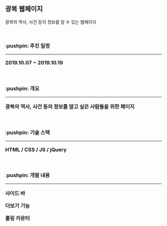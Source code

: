 <h2>광복 웹페이지</h2>

<p>광복의 역사, 사건 등의 정보를 알 수 있는 웹페이지</p>
<br>

<h3>:pushpin: 추진 일정</3>
<hr>
<p>2019.10.07 ~ 2019.10.19</p>
<br>

<h3>:pushpin: 개요</3>
<hr>
<p>광복의 역사, 사건 등의 정보를 알고 싶은 사람들을 위한 페이지</p>
<br>

<h3>:pushpin: 기술 스택</3>
<hr>
<p>HTML / CSS / JS / jQuery </p>
<br>

<h3>:pushpin: 개발 내용</3>
<hr>
<p>사이드 바</p>
<p>더보기 기능</p>
<p>롤링 카운터</p>
<br>
